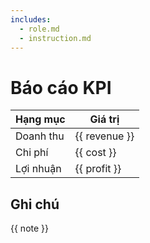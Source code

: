 ```yaml
---
includes:
  - role.md
  - instruction.md
---
```


# Báo cáo KPI

| Hạng mục | Giá trị |
|----------|---------|
| Doanh thu | {{ revenue }} |
| Chi phí   | {{ cost }} |
| Lợi nhuận | {{ profit }} |

## Ghi chú
{{ note }}
